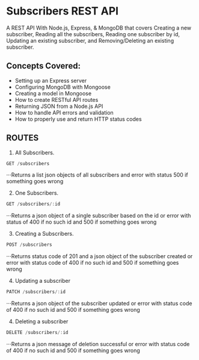 # Subscribers REST API
A REST API With Node.js, Express, & MongoDB that covers Creating a new subscriber, Reading all the subscribers, Reading one subscriber by id, Updating an existing subscriber, and Removing/Deleting an existing subscriber.
## Concepts Covered:

- Setting up an Express server
- Configuring MongoDB with Mongoose
- Creating a model in Mongoose
- How to create RESTful API routes
- Returning JSON from a Node.js API
- How to handle API errors and validation
- How to properly use and return HTTP status codes

## ROUTES

1. All Subscribers.
```javascript
GET /subscribers
```
⋅⋅⋅Returns a list json objects of all subscribers and error with status 500 if something goes wrong

2. One Subscribers.
```javascript
GET /subscribers/:id
```
⋅⋅⋅Returns a json object of a single subscriber based on the id or error with status of 400 if no such id and 500 if something goes wrong

3. Creating a Subscribers.
```javascript
POST /subscribers
```
⋅⋅⋅Returns status code of 201 and a json object of the subscriber created or error with status code of 400 if no such id and 500 if something goes wrong

4. Updating a subscriber
```javascript
PATCH /subscribers/:id
```
⋅⋅⋅Returns a json object of the subscriber updated or error with status code of 400 if no such id and 500 if something goes wrong

4. Deleting a subscriber
```javascript
DELETE /subscribers/:id
```
⋅⋅⋅Returns a json message of deletion successful or error with status code of 400 if no such id and 500 if something goes wrong
